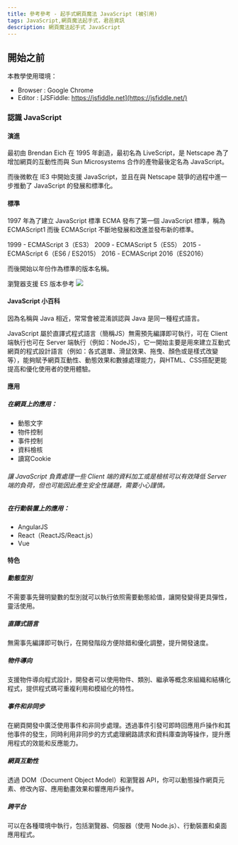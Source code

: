 ```yaml
---
title: 參考參考 - 起手式網頁魔法 JavaScript (被引用)
tags: JavaScript,網頁魔法起手式，君邑資訊
description: 網頁魔法起手式 JavaScript
---
```

<style>
    .footnotes-list{
        font-size: 1rem;
    }
    hr.footnotes-sep {
        height: auto !important;
        border-top: 0px solid #eee !important;
        margin-bottom: 0rem !important;
    }
    li>p {
        margin-top: 0.25rem !important;
        margin-bottom: 0.25rem !important;
    }
</style>


## 開始之前

本教學使用環境：

- Browser : Google Chrome
- Editor  : [JSFiddle: https://jsfiddle.net](https://jsfiddle.net/)

### 認識 JavaScript

#### 演進

最初由 Brendan Eich 在 1995 年創造，最初名為 LiveScript，是 Netscape 為了增加網頁的互動性而與 Sun Microsystems 合作的產物最後定名為 JavaScript。

而後微軟在 IE3 中開始支援 JavaScript，並且在與 Netscape 競爭的過程中進一步推動了 JavaScript 的發展和標準化。

#### 標準

1997 年為了建立 JavaScript 標準 ECMA 發布了第一個 JavaScript 標準，稱為 ECMAScript1 而後 ECMAScript 不斷地發展和改進並發布新的標準。

1999 - ECMAScript 3（ES3）
2009 - ECMAScript 5（ES5）
2015 - ECMAScript 6（ES6 / ES2015）
2016 - ECMAScript 2016（ES2016）

而後開始以年份作為標準的版本名稱。

瀏覽器支援 ES 版本參考
![](https://hackmd.io/_uploads/BkVPOIer2.png)

#### JavaScript 小百科

因為名稱與 Java 相近，常常會被混淆誤認與 Java 是同一種程式語言。

JavaScript 屬於直譯式程式語言（簡稱JS）無需預先編譯即可執行，可在 Client 端執行也可在 Server 端執行（例如：NodeJS），它一開始主要是用來建立互動式網頁的程式設計語言（例如：各式選單、滑鼠效果、拖曳、顏色或是樣式改變等），能夠賦予網頁互動性、動態效果和數據處理能力，與HTML、CSS搭配更能提高和優化使用者的使用體驗。

#### 應用

##### 在網頁上的應用：

- 動態文字
- 物件控制
- 事件控制
- 資料檢核
- 讀寫Cookie

###### 讓 JavaScript 負責處理一些 Client 端的資料加工或是檢核可以有效降低 Server 端的負荷，但也可能因此產生安全性議題，需要小心謹慎。

##### 在行動裝置上的應用：

- AngularJS<!-- 由Google維護的開放JavaScript函式庫，用來協助單一頁面應用程式運作，曾經紅極一時不過目前已停止維護。 -->
- React（ReactJS/React.js）
- Vue

#### 特色

##### 動態型別

不需要事先聲明變數的型別就可以執行依照需要動態給值，讓開發變得更具彈性，靈活使用。

##### 直譯式語言

無需事先編譯即可執行，在開發階段方便除錯和優化調整，提升開發速度。

##### 物件導向

支援物件導向程式設計，開發者可以使用物件、類別、繼承等概念來組織和結構化程式，提供程式碼可重複利用和模組化的特性。

##### 事件和非同步

在網頁開發中廣泛使用事件和非同步處理。透過事件引發可即時回應用戶操作和其他事件的發生，同時利用非同步的方式處理網路請求和資料庫查詢等操作，提升應用程式的效能和反應能力。

<!--
同步 https://zh.wikipedia.org/zh-tw/%E5%90%8C%E6%AD%A5
非同步 https://zh.wikipedia.org/zh-tw/AJAX 代表
-->

##### 網頁互動性

透過 DOM（Document Object Model）和瀏覽器 API，你可以動態操作網頁元素、修改內容、應用動畫效果和響應用戶操作。

##### 跨平台

可以在各種環境中執行，包括瀏覽器、伺服器（使用 Node.js）、行動裝置和桌面應用程式。
